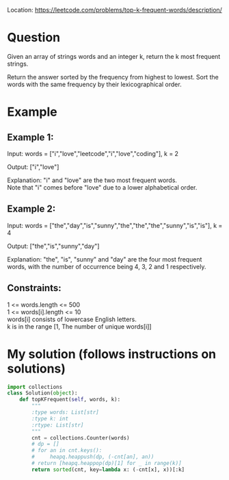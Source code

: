 Location: https://leetcode.com/problems/top-k-frequent-words/description/
# Question
Given an array of strings words and an integer k, return the k most frequent strings.

Return the answer sorted by the frequency from highest to lowest. Sort the words with the same frequency by their lexicographical order.
# Example

## Example 1:

Input: words = ["i","love","leetcode","i","love","coding"], k = 2

Output: ["i","love"]

Explanation: "i" and "love" are the two most frequent words.\
Note that "i" comes before "love" due to a lower alphabetical order.

## Example 2:

Input: words = ["the","day","is","sunny","the","the","the","sunny","is","is"], k = 4

Output: ["the","is","sunny","day"]

Explanation: "the", "is", "sunny" and "day" are the four most frequent words, with the number of occurrence being 4, 3, 2 and 1 respectively.

## Constraints:

1 <= words.length <= 500\
1 <= words[i].length <= 10\
words[i] consists of lowercase English letters.\
k is in the range [1, The number of unique words[i]]
 

# My solution (follows instructions on solutions)
```python
import collections
class Solution(object):
    def topKFrequent(self, words, k):
        """
        :type words: List[str]
        :type k: int
        :rtype: List[str]
        """
        cnt = collections.Counter(words)
        # dp = []
        # for an in cnt.keys():
        #     heapq.heappush(dp, (-cnt[an], an))
        # return [heapq.heappop(dp)[1] for _ in range(k)]
        return sorted(cnt, key=lambda x: (-cnt[x], x))[:k]

```
